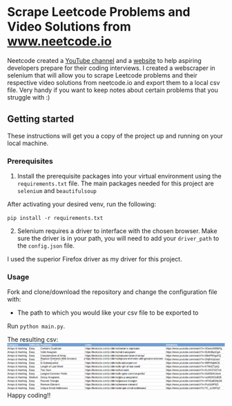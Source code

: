 # Scrape Leetcode Problems and Video Solutions from www.neetcode.io

Neetcode created a [YouTube channel](https://www.youtube.com/c/neetcode?themeRefresh=1) and a [website](https://neetcode.io/) to help aspiring developers prepare for their coding interviews. I created a webscraper in selenium that will allow you to scrape Leetcode problems and their respective video solutions from neetcode.io and export them to a local csv file. Very handy if you want to keep notes about certain problems that you struggle with :)

## Getting started

These instructions will get you a copy of the project up and running on your local machine.

### Prerequisites

1. Install the prerequisite packages into your virtual environment using the `requirements.txt` file. The main packages needed for this project are `selenium` and `beautifulsoup`

After activating your desired venv, run the following:

`pip install -r requirements.txt`

2. Selenium requires a driver to interface with the chosen browser. Make sure the driver is in your path, you will need to add your `driver_path` to the `config.json` file.

I used the superior Firefox driver as my driver for this project.

### Usage

Fork and clone/download the repository and change the configuration file with:

* The path to which you would like your csv file to be exported to 

Run `python main.py`.

The resulting csv:
![csv preview](images/export.png)
Happy coding!!